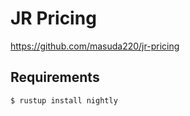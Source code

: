 # JR Pricing
https://github.com/masuda220/jr-pricing

## Requirements

```
$ rustup install nightly
```
